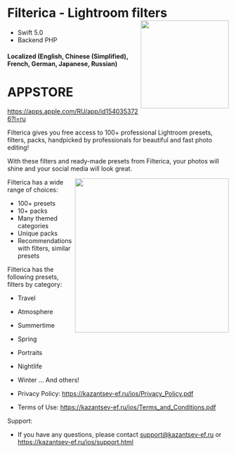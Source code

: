 # Filterica - Lightroom filters <img align="right" width="200" height="200" src="https://sun9-18.userapi.com/impg/hsAea2WZftWjVxeVcet1lTqAE5zgM-xuFYJWrA/I4IGgi-yI5Y.jpg?size=1024x1024&quality=96&proxy=1&sign=a5e40032b539c0e34a4ee36a76f8afa6&type=album">

- Swift 5.0
- Backend PHP

#### Localized (English, Chinese (Simplified), French, German, Japanese, Russian)

# APPSTORE 
https://apps.apple.com/RU/app/id1540353726?l=ru

Filterica gives you free access to 100+ professional Lightroom presets, filters, packs, handpicked by professionals for beautiful and fast photo editing!

With these filters and ready-made presets from Filterica, your photos will shine and your social media will look great. 

<img align="right" width="350" src="https://sun9-42.userapi.com/impg/xrI7f_uMd4jmAK1idbsjECxFbv4Swy1_R8IN_A/nHj57sGohjk.jpg?size=1308x1958&quality=96&proxy=1&sign=c15bb1375741bf438bb6a3078d32d2bd&type=album">

Filterica has a wide range of choices: 
- 100+ presets
- 10+ packs
- Many themed categories
- Unique packs
- Recommendations with filters, similar presets


Filterica has the following presets, filters by category:
- Travel
- Atmosphere
- Summertime
- Spring
- Portraits
- Nightlife
- Winter
...
And others!


- Privacy Policy:
https://kazantsev-ef.ru/ios/Privacy_Policy.pdf

- Terms of Use:
https://kazantsev-ef.ru/ios/Terms_and_Conditions.pdf

Support:
- If you have any questions, please contact
support@kazantsev-ef.ru
or 
https://kazantsev-ef.ru/ios/support.html
